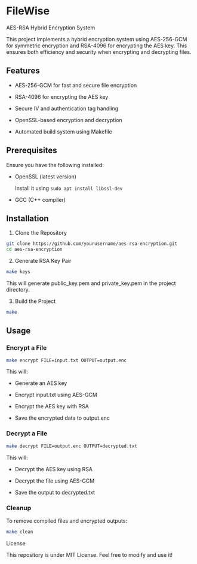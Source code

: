 # FileWise
AES-RSA Hybrid Encryption System

This project implements a hybrid encryption system using AES-256-GCM for symmetric encryption and RSA-4096 for encrypting the AES key. This ensures both efficiency and security when encrypting and decrypting files.

## Features

- AES-256-GCM for fast and secure file encryption

- RSA-4096 for encrypting the AES key

- Secure IV and authentication tag handling

- OpenSSL-based encryption and decryption

- Automated build system using Makefile

## Prerequisites

Ensure you have the following installed:

- OpenSSL (latest version)

  Install it using ```sudo apt install libssl-dev```

- GCC (C++ compiler)

## Installation

1. Clone the Repository
```bash
git clone https://github.com/yourusername/aes-rsa-encryption.git
cd aes-rsa-encryption
```
2. Generate RSA Key Pair
```bash
make keys
```

This will generate public_key.pem and private_key.pem in the project directory.

3. Build the Project
```bash
make
```

## Usage

### Encrypt a File
```bash
make encrypt FILE=input.txt OUTPUT=output.enc
```
This will:

- Generate an AES key

- Encrypt input.txt using AES-GCM

- Encrypt the AES key with RSA

- Save the encrypted data to output.enc

### Decrypt a File
```bash
make decrypt FILE=output.enc OUTPUT=decrypted.txt
```
This will:

- Decrypt the AES key using RSA

- Decrypt the file using AES-GCM

- Save the output to decrypted.txt

### Cleanup

To remove compiled files and encrypted outputs:
```bash
make clean
```

License

This repository is under MIT License. Feel free to modify and use it!
